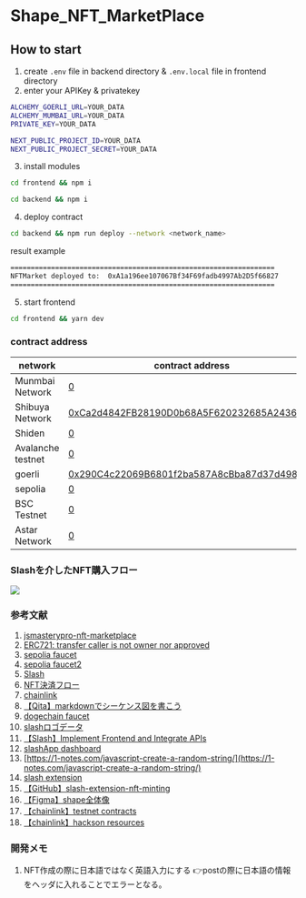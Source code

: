 # Shape_NFT_MarketPlace

## How to start

1. create `.env` file in backend directory & `.env.local` file in frontend directory
2. enter your APIKey & privatekey

```zsh
ALCHEMY_GOERLI_URL=YOUR_DATA
ALCHEMY_MUMBAI_URL=YOUR_DATA
PRIVATE_KEY=YOUR_DATA
```

```zsh
NEXT_PUBLIC_PROJECT_ID=YOUR_DATA
NEXT_PUBLIC_PROJECT_SECRET=YOUR_DATA
```

3. install modules

```bash
cd frontend && npm i
```

```bash
cd backend && npm i
```

4. deploy contract

```bash
cd backend && npm run deploy --network <network_name>
```

result example

```zsh
=================================================================
NFTMarket deployed to:  0xA1a196ee107067Bf34F69fadb4997Ab2D5f66827
=================================================================
```

5. start frontend

```bash
cd frontend && yarn dev
```

### contract address

| network           | contract address                             |
| ----------------- | -------------------------------------------- |
| Munmbai Network   | [0](https://mumbai.polygonscan.com/address/) |
| Shibuya Network   | [0xCa2d4842FB28190D0b68A5F620232685A2436CDe](https://blockscout.com/shibuya/address/0xCa2d4842FB28190D0b68A5F620232685A2436CDe) |
| Shiden            | [0](https://blockscout.com/shiden/address/)  |
| Avalanche testnet | [0](https://testnet.snowtrace.io/address/)   |
| goerli            | [0x290C4c22069B6801f2ba587A8cBba87d37d4980C](https://goerli.etherscan.io/address/0x290C4c22069B6801f2ba587A8cBba87d37d4980C)    |
| sepolia           | [0](https://sepolia.etherscan.io/address/)   |
| BSC Testnet       | [0](https://testnet.bscscan.com/address/)    |
| Astar Network     | [0](https://blockscout.com/astar/address/)   |

### Slashを介したNFT購入フロー

[![](https://mermaid.ink/img/pako:eNqVU09LAkEc_Soyhy7VF9hDEEXHLnbcy-BOKelq63gIEZoZKCEDCyMKwrKyMjKif7b6bX6uq9-i2R3dlEptD8vAvDe_9968yaJI0iBIQ2mylSFmhCzH8IaFE7oZkh-N0TjRQuk4TkeBH7Wb-8BOgJU7z3ankQdxDOIRREuBQVTlGvi7_M8vLMyGozhFFlMpLQT8Dfg1iDywB-AV4E_Am8A_J_FWV9bcU7t7WehWWeeZK_hg24d6wnyoUuSWmr3zipzSYx_ubbNP6IMCwlLSpBaOUE2RnL2qW9x1DlvAXpw9WzpUPByn_WPbjUdf-R2Ie08qK0hZbqnsh1EDJlO5kqk4F69OMa_IweDBsJ_TQyPj62XpcxzXs_3NDaJR9OGAgpCmp0_S7Efs1Atte7e3c-aWbxSBxNNkmoj-nYyqFYgHEEUQQhZmemtjuX-7C6SPGDSNXzoU9NNfAav_Xruhng5XfDTIGe8mKna3doDmUIJYCRwz5GvMemfoiEZJguhIk0sDW5s60s2cxOEMTYa3zQjSqJUhcyiTMjAdvFykrWN5L7kvtPLKpw?type=png)](https://mermaid.live/edit#pako:eNqVU09LAkEc_Soyhy7VF9hDEEXHLnbcy-BOKelq63gIEZoZKCEDCyMKwrKyMjKif7b6bX6uq9-i2R3dlEptD8vAvDe_9968yaJI0iBIQ2mylSFmhCzH8IaFE7oZkh-N0TjRQuk4TkeBH7Wb-8BOgJU7z3ankQdxDOIRREuBQVTlGvi7_M8vLMyGozhFFlMpLQT8Dfg1iDywB-AV4E_Am8A_J_FWV9bcU7t7WehWWeeZK_hg24d6wnyoUuSWmr3zipzSYx_ubbNP6IMCwlLSpBaOUE2RnL2qW9x1DlvAXpw9WzpUPByn_WPbjUdf-R2Ie08qK0hZbqnsh1EDJlO5kqk4F69OMa_IweDBsJ_TQyPj62XpcxzXs_3NDaJR9OGAgpCmp0_S7Efs1Atte7e3c-aWbxSBxNNkmoj-nYyqFYgHEEUQQhZmemtjuX-7C6SPGDSNXzoU9NNfAav_Xruhng5XfDTIGe8mKna3doDmUIJYCRwz5GvMemfoiEZJguhIk0sDW5s60s2cxOEMTYa3zQjSqJUhcyiTMjAdvFykrWN5L7kvtPLKpw)

### 参考文献

1. [jsmasterypro-nft-marketplace](https://gitfront.io/r/user-6930330/yQ8XwQZYNAat/jsmasterypro-nft-marketplace/)
2. [ERC721: transfer caller is not owner nor approved](https://stackoverflow.com/questions/69302320/erc721-transfer-caller-is-not-owner-nor-approved)
3. [sepolia faucet](https://sepoliafaucet.net/)
4. [sepolia faucet2](https://faucet-sepolia.rockx.com/)
5. [Slash](https://slash.fi/)
6. [NFT決済フロー](https://mermaid.live/edit#pako:eNqVU09LAkEc_Soyhy7VF9hDEEXHLnbcy-BOKelq63gIEZoZKCEDCyMKwrKyMjKif7b6bX6uq9-i2R3dlEptD8vAvDe_9968yaJI0iBIQ2mylSFmhCzH8IaFE7oZkh-N0TjRQuk4TkeBH7Wb-8BOgJU7z3ankQdxDOIRREuBQVTlGvi7_M8vLMyGozhFFlMpLQT8Dfg1iDywB-AV4E_Am8A_J_FWV9bcU7t7WehWWeeZK_hg24d6wnyoUuSWmr3zipzSYx_ubbNP6IMCwlLSpBaOUE2RnL2qW9x1DlvAXpw9WzpUPByn_WPbjUdf-R2Ie08qK0hZbqnsh1EDJlO5kqk4F69OMa_IweDBsJ_TQyPj62XpcxzXs_3NDaJR9OGAgpCmp0_S7Efs1Atte7e3c-aWbxSBxNNkmoj-nYyqFYgHEEUQQhZmemtjuX-7C6SPGDSNXzoU9NNfAav_Xruhng5XfDTIGe8mKna3doDmUIJYCRwz5GvMemfoiEZJguhIk0sDW5s60s2cxOEMTYa3zQjSqJUhcyiTMjAdvFykrWN5L7kvtPLKpw)
7. [chainlink](https://docs.chain.link/data-feeds/price-feeds/)
8. [【Qita】markdownでシーケンス図を書こう](https://qiita.com/konitech913/items/90f91687cfe7ece50020)
9. [dogechain faucet](https://faucet.dogechain.dog/)
10. [slashロゴデータ](https://slash.fi/media_kit)
11. [【Slash】Implement Frontend and Integrate APIs](https://slash-fi.gitbook.io/docs/integration-guide/integration-guide/window-widget-integration/implement-frontend-and-integrate-apis)
12. [slashApp dashboard](https://testnet.slash.fi/admin/dashboard)
13. [https://1-notes.com/javascript-create-a-random-string/](https://1-notes.com/javascript-create-a-random-string/)
14. [slash extension](https://ext.slash.fi/)
15. [【GitHub】slash-extension-nft-minting](https://github.com/mashharuki/slash-extension-nft-minting)
16. [【Figma】shape全体像](https://www.figma.com/file/dklO5wpMlUXHhNfJ2TGzj7/Shape?node-id=0%3A1)
17. [【chainlink】testnet contracts](https://docs.chain.link/any-api/testnet-oracles/)
18. [【chainlink】hackson resources](https://docs.chain.link/resources/hackathon-resources)

### 開発メモ
1. NFT作成の際に日本語ではなく英語入力にする
👉postの際に日本語の情報をヘッダに入れることでエラーとなる。